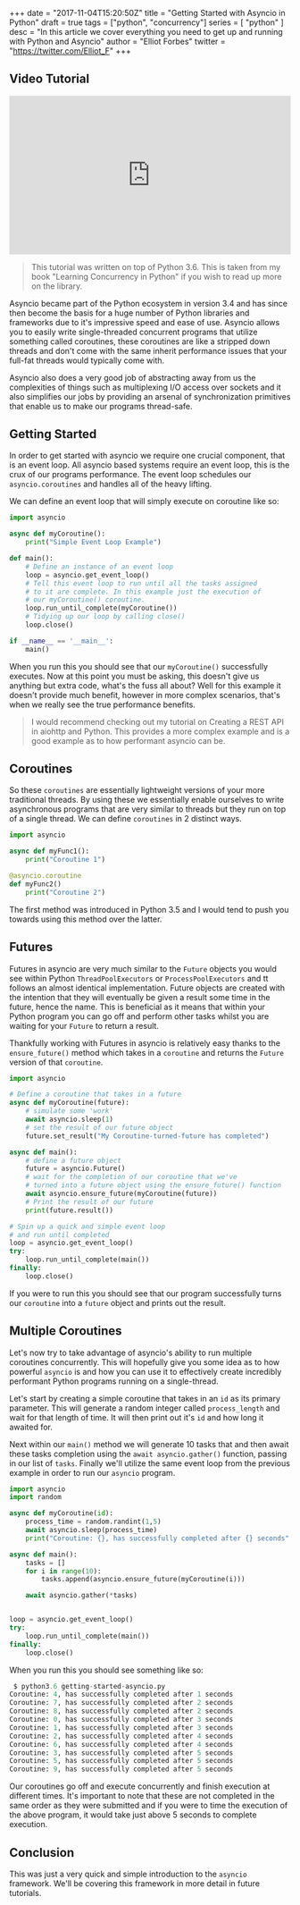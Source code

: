+++
date = "2017-11-04T15:20:50Z"
title = "Getting Started with Asyncio in Python"
draft = true
tags = ["python", "concurrency"]
series = [ "python" ]
desc = "In this article we cover everything you need to get up and running with Python and Asyncio"
author = "Elliot Forbes"
twitter = "https://twitter.com/Elliot_F"
+++

## Video Tutorial

<div style="position:relative;height:0;padding-bottom:56.3%"><iframe src="https://www.youtube.com/embed/L3RyxVOLjz8?ecver=2" style="position:absolute;width:100%;height:100%;left:0" width="639" height="360" frameborder="0" gesture="media" allowfullscreen></iframe></div>

> This tutorial was written on top of Python 3.6. This is taken from my book "Learning Concurrency in Python" if you wish to read up more on the library.

Asyncio became part of the Python ecosystem in version 3.4 and has since then become the basis for a huge number of Python libraries and frameworks due to it's impressive speed and ease of use. Asyncio allows you to easily write single-threaded concurrent programs that utilize something called coroutines, these coroutines are like a stripped down threads and don't come with the same inherit performance issues that your full-fat threads would typically come with. 

Asyncio also does a very good job of abstracting away from us the complexities of things such as multiplexing I/O access over sockets and it also simplifies our jobs by providing an arsenal of synchronization primitives that enable us to make our programs thread-safe. 

## Getting Started

In order to get started with asyncio we require one crucial component, that is an event loop. All asyncio based systems require an event loop, this is the crux of our programs performance. The event loop schedules our `asyncio.coroutines` and handles all of the heavy lifting. 

We can define an event loop that will simply execute on coroutine like so:

~~~py
import asyncio

async def myCoroutine():
    print("Simple Event Loop Example")

def main():
    # Define an instance of an event loop
    loop = asyncio.get_event_loop()
    # Tell this event loop to run until all the tasks assigned
    # to it are complete. In this example just the execution of
    # our myCoroutine() coroutine.
    loop.run_until_complete(myCoroutine())
    # Tidying up our loop by calling close()
    loop.close()

if __name__ == '__main__':
    main()
~~~

When you run this you should see that our `myCoroutine()` successfully executes. Now at this point you must be asking, this doesn't give us anything but extra code, what's the fuss all about? Well for this example it doesn't provide much benefit, however in more complex scenarios, that's when we really see the true performance benefits.

> I would recommend checking out my tutorial on Creating a REST API in aiohttp and Python. This provides a more complex example and is a good example as to how performant asyncio can be.

## Coroutines

So these `coroutines` are essentially lightweight versions of your more traditional threads. By using these we essentially enable ourselves to write asynchronous programs that are very similar to threads but they run on top of a single thread. We can define `coroutines` in 2 distinct ways. 

~~~py
import asyncio

async def myFunc1():
    print("Coroutine 1")

@asyncio.coroutine
def myFunc2()
    print("Coroutine 2")
~~~

The first method was introduced in Python 3.5 and I would tend to push you towards using this method over the latter. 

## Futures

Futures in asyncio are very much similar to the `Future` objects you would see within Python `ThreadPoolExecutors` or `ProcessPoolExecutors` and tt follows an almost identical implementation. Future objects are created with the intention that they will eventually be given a result some time in the future, hence the name. This is beneficial as it means that within your Python program you can go off and perform other tasks whilst you are waiting for your `Future` to return a result. 

Thankfully working with Futures in asyncio is relatively easy thanks to the `ensure_future()` method which takes in a `coroutine` and returns the `Future` version of that `coroutine`. 

~~~py
import asyncio

# Define a coroutine that takes in a future
async def myCoroutine(future):
    # simulate some 'work'
    await asyncio.sleep(1)
    # set the result of our future object
    future.set_result("My Coroutine-turned-future has completed")

async def main():
    # define a future object
    future = asyncio.Future()
    # wait for the completion of our coroutine that we've
    # turned into a future object using the ensure_future() function
    await asyncio.ensure_future(myCoroutine(future))
    # Print the result of our future
    print(future.result())

# Spin up a quick and simple event loop 
# and run until completed
loop = asyncio.get_event_loop()
try:
    loop.run_until_complete(main())
finally:
    loop.close()
~~~

If you were to run this you should see that our program successfully turns our `coroutine` into a `future` object and prints out the result. 

## Multiple Coroutines

Let's now try to take advantage of asyncio's ability to run multiple coroutines concurrently. This will hopefully give you some idea as to how powerful `asyncio` is and how you can use it to effectively create incredibly performant Python programs running on a single-thread. 

Let's start by creating a simple coroutine that takes in an `id` as its primary parameter. This will generate a random integer called `process_length` and wait for that length of time. It will then print out it's `id` and how long it awaited for. 

Next within our `main()` method we will generate 10 tasks that and then await these tasks completion using the `await asyncio.gather()` function, passing in our list of `tasks`. Finally we'll utilize the same event loop from the previous example in order to run our `asyncio` program.

~~~py
import asyncio
import random

async def myCoroutine(id):
    process_time = random.randint(1,5)
    await asyncio.sleep(process_time)
    print("Coroutine: {}, has successfully completed after {} seconds".format(id, process_time))

async def main():
    tasks = []
    for i in range(10):
        tasks.append(asyncio.ensure_future(myCoroutine(i)))

    await asyncio.gather(*tasks)


loop = asyncio.get_event_loop()
try:
    loop.run_until_complete(main())
finally:
    loop.close()
~~~  

When you run this you should see something like so:

~~~py
 $ python3.6 getting-started-asyncio.py
Coroutine: 4, has successfully completed after 1 seconds
Coroutine: 7, has successfully completed after 2 seconds
Coroutine: 8, has successfully completed after 2 seconds
Coroutine: 0, has successfully completed after 3 seconds
Coroutine: 1, has successfully completed after 3 seconds
Coroutine: 2, has successfully completed after 4 seconds
Coroutine: 6, has successfully completed after 4 seconds
Coroutine: 3, has successfully completed after 5 seconds
Coroutine: 5, has successfully completed after 5 seconds
Coroutine: 9, has successfully completed after 5 seconds
~~~

Our coroutines go off and execute concurrently and finish execution at different times. It's important to note that these are not completed in the same order as they were submitted and if you were to time the execution of the above program, it would take just above 5 seconds to complete execution.


## Conclusion

This was just a very quick and simple introduction to the `asyncio` framework. We'll be covering this framework in more detail in future tutorials.   
